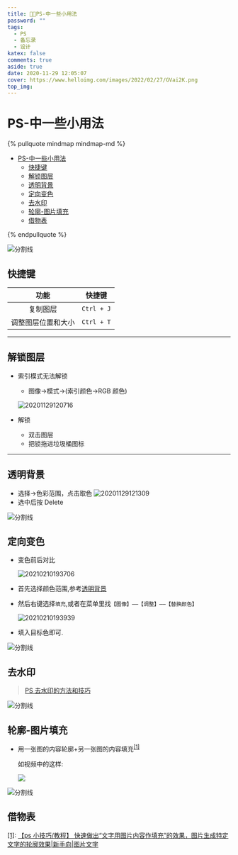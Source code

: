 ```yaml
---
title: 😵‍💫PS-中一些小用法
password: ""
tags:
  - PS
  - 备忘录
  - 设计
katex: false
comments: true
aside: true
date: 2020-11-29 12:05:07
cover: https://www.helloimg.com/images/2022/02/27/GVai2K.png
top_img:
---
```


# PS-中一些小用法

<!--
 * @Author: Weidows
 * @Date: 2020-11-29 12:05:07
 * @LastEditors: Weidows
 * @LastEditTime: 2022-06-25 02:07:54
 * @FilePath: \Blog-private\source\_posts\design\PS.md
 * @Description:
-->

{% pullquote mindmap mindmap-md %}

- [PS-中一些小用法](#ps-中一些小用法)
  - [快捷键](#快捷键)
  - [解锁图层](#解锁图层)
  - [透明背景](#透明背景)
  - [定向变色](#定向变色)
  - [去水印](#去水印)
  - [轮廓-图片填充](#轮廓-图片填充)
  - [借物表](#借物表)

{% endpullquote %}

<a>![分割线](https://www.helloimg.com/images/2022/07/01/ZM0SoX.png)</a>

## 快捷键

|        功能        |   快捷键   |
| :----------------: | :--------: |
|      复制图层      | `Ctrl + J` |
| 调整图层位置和大小 | `Ctrl + T` |

---

## 解锁图层

- 索引模式无法解锁

  - 图像->模式->(索引颜色->RGB 颜色)

  ![20201129120716](https://www.helloimg.com/images/2022/02/27/GV393v.png)

- 解锁
  - 双击图层
  - 把锁拖进垃圾桶图标

---

## 透明背景

- 选择->色彩范围，点击取色
  ![20201129121309](https://www.helloimg.com/images/2022/02/27/GVErOM.png)
- 选中后按 Delete

<a>![分割线](https://www.helloimg.com/images/2022/07/01/ZM0SoX.png)</a>

## 定向变色

- 变色前后对比

  <img src="https://www.helloimg.com/images/2022/02/27/GVLV5u.png" alt="20210210193706" />

- 首先选择颜色范围,参考[透明背景](#透明背景)

- 然后右键选择`填充`,或者在菜单里找`【图像】——【调整】——【替换颜色】`

  <img src="https://www.helloimg.com/images/2022/02/27/GV4sBv.png" alt="20210210193939" />

- 填入目标色即可.

<a>![分割线](https://www.helloimg.com/images/2022/07/01/ZM0SoX.png)</a>

## 去水印

> [PS 去水印的方法和技巧](https://zhuanlan.zhihu.com/p/45458379)

<a>![分割线](https://www.helloimg.com/images/2022/07/01/ZM0SoX.png)</a>

## 轮廓-图片填充

- 用一张图的内容轮廓+另一张图的内容填充<sup id='cite_ref-1'>[\[1\]](#cite_note-1)</sup>

  如视频中的这样:

  ![](https://www.helloimg.com/images/2022/03/06/Gh21vg.png)

<a>![分割线](https://www.helloimg.com/images/2022/07/01/ZM0SoX.png)</a>

## 借物表

<a name='cite_note-1' href='#cite_ref-1'>[1]</a>: [【ps 小技巧/教程】 快速做出“文字用图片内容作填充”的效果，图片生成特定文字的轮廓效果|新手向|图片文字](https://www.bilibili.com/video/BV12p4y1z7FZ?spm_id_from=..search-card.all.click)

